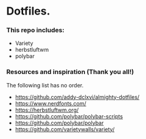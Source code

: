 # Dotfiles.

### This repo includes:

* Variety
* herbstluftwm
* polybar

### Resources and inspiration (Thank you all!)

The following list has no order.

* https://github.com/addy-dclxvi/almighty-dotfiles/                                     
* https://www.nerdfonts.com/
* https://herbstluftwm.org/
* https://github.com/polybar/polybar-scripts
* https://github.com/polybar/polybar
* https://github.com/varietywalls/variety/
